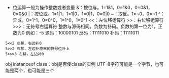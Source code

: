 - 位运算一般为操作整数或者变量
&：按位与。1=1&1，0=1&0，0=0&1，0=0&0
|：按位或。1=1|1，1=1|0，1=0|1，0=0|0
~：取反。1=~0，0=~1
^：异或。0=1^1，0=0^0，1=1^0，1=0^1
<<：左位移运算符
\>>：右位移运算符
\>>>：无符号右运算符
整数与源码相同，负数为补码。负数的第一位为1，正数为0
例如：-5
源码：10000101
反码：11111010
补码：11111011
```
5<<2 左移，右边补0
5>>2 右移，左边补原来的符号位补上
5>>>3 右移，左边补0
```
obj instanceof class：obj是否使class的实例
UTF-8字符可能是一个字节，也可能是两个，也可能是三个

